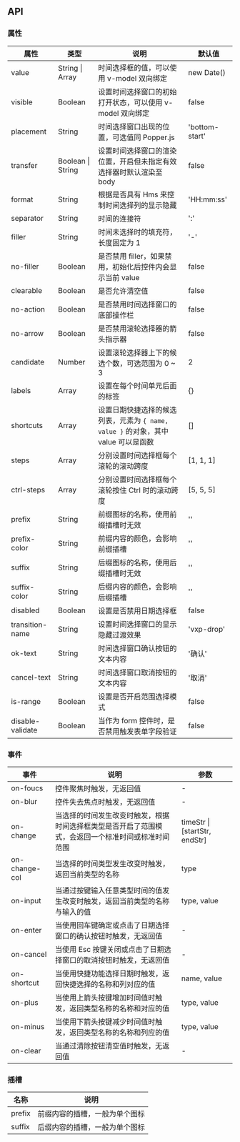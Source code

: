 ## API

### 属性

| 属性             | 类型              | 说明                                                                               | 默认值         |
| ---------------- | ----------------- | ---------------------------------------------------------------------------------- | -------------- |
| value            | String \| Array   | 时间选择框的值，可以使用 v-model 双向绑定                                          | new Date()     |
| visible          | Boolean           | 设置时间选择窗口的初始打开状态，可以使用 v-model 双向绑定                          | false          |
| placement        | String            | 时间选择窗口出现的位置，可选值同 Popper.js                                         | 'bottom-start' |
| transfer         | Boolean \| String | 设置时间选择窗口的渲染位置，开启但未指定有效选择器时默认渲染至 body                | false          |
| format           | String            | 根据是否具有 Hms 来控制时间选择列的显示隐藏                                        | 'HH:mm:ss'     |
| separator        | String            | 时间的连接符                                                                       | ':'            |
| filler           | String            | 时间未选择时的填充符，长度固定为 1                                                 | '-'            |
| no-filler        | Boolean           | 是否禁用 filler，如果禁用，初始化后控件内会显示当前 value                          | false          |
| clearable        | Boolean           | 是否允许清空值                                                                     | false          |
| no-action        | Boolean           | 是否禁用时间选择窗口的底部操作栏                                                   | false          |
| no-arrow         | Boolean           | 是否禁用滚轮选择器的箭头指示器                                                     | false          |
| candidate        | Number            | 设置滚轮选择器上下的候选个数，可选范围为 0 ~ 3                                     | 2              |
| labels           | Array             | 设置在每个时间单元后面的标签                                                       | {}             |
| shortcuts        | Array             | 设置日期快捷选择的候选列表，元素为 `{ name, value }` 的对象，其中 value 可以是函数 | []             |
| steps            | Array             | 分别设置时间选择框每个滚轮的滚动跨度                                               | [1, 1, 1]      |
| ctrl-steps       | Array             | 分别设置时间选择框每个滚轮按住 Ctrl 时的滚动跨度                                   | [5, 5, 5]      |
| prefix           | String            | 前缀图标的名称，使用前缀插槽时无效                                                 | ''             |
| prefix-color     | String            | 前缀内容的颜色，会影响前缀插槽                                                     | ''             |
| suffix           | String            | 后缀图标的名称，使用后缀插槽时无效                                                 | ''             |
| suffix-color     | String            | 后缀内容的颜色，会影响后缀插槽                                                     | ''             |
| disabled         | Boolean           | 设置是否禁用日期选择框                                                             | false          |
| transition-name  | String            | 设置时间选择窗口的显示隐藏过渡效果                                                 | 'vxp-drop'     |
| ok-text          | String            | 时间选择窗口确认按钮的文本内容                                                     | '确认'         |
| cancel-text      | String            | 时间选择窗口取消按钮的文本内容                                                     | '取消'         |
| is-range         | Boolean           | 设置是否开启范围选择模式                                                           | false          |
| disable-validate | Boolean           | 当作为 form 控件时，是否禁用触发表单字段验证                                       | false          |

### 事件

| 事件          | 说明                                                                                               | 参数                          |
| ------------- | -------------------------------------------------------------------------------------------------- | ----------------------------- |
| on-foucs      | 控件聚焦时触发，无返回值                                                                           | -                             |
| on-blur       | 控件失去焦点时触发，无返回值                                                                       | -                             |
| on-change     | 当选择的时间发生改变时触发，根据时间选择框类型是否开启了范围模式，会返回一个标准时间或标准时间范围 | timeStr \| [startStr, endStr] |
| on-change-col | 当选择的时间类型发生改变时触发，返回当前类型的名称                                                 | type                          |
| on-input      | 当通过按键输入任意类型时间的值发生改变时触发，返回当前类型的名称与输入的值                         | type, value                   |
| on-enter      | 当使用回车键确定或点击了日期选择窗口的确认按钮时触发，无返回值                                     | -                             |
| on-cancel     | 当使用 Esc 按键关闭或点击了日期选择窗口的取消按钮时触发，无返回值                                  | -                             |
| on-shortcut   | 当使用快捷功能选择日期时触发，返回快捷选择的名称和列对应的值                                       | name, value                   |
| on-plus       | 当使用上箭头按键增加时间值时触发，返回类型名称的名称和对应的值                                     | type, value                   |
| on-minus      | 当使用下箭头按键减少时间值时触发，返回类型名称的名称和列应的值                                     | type, value                   |
| on-clear      | 当通过清除按钮清空值时触发，无返回值                                                               | -                             |

### 插槽

| 名称   | 说明                           |
| ------ | ------------------------------ |
| prefix | 前缀内容的插槽，一般为单个图标 |
| suffix | 后缀内容的插槽，一般为单个图标 |
